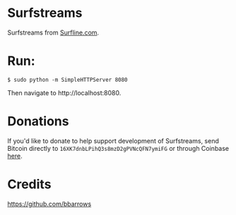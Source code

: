 # Surfstreams

Surfstreams from [Surfline.com](http://surfline.com).

# Run:

```
$ sudo python -m SimpleHTTPServer 8080
```

Then navigate to http://localhost:8080.

# Donations

If you'd like to donate to help support development of Surfstreams, send Bitcoin directly to
```16XK7dnbLPihQ3s8mzD2gPVNcQFN7ymiFG``` or through Coinbase [here](https://www.coinbase.com/mgoldsborough).

# Credits

https://github.com/bbarrows
